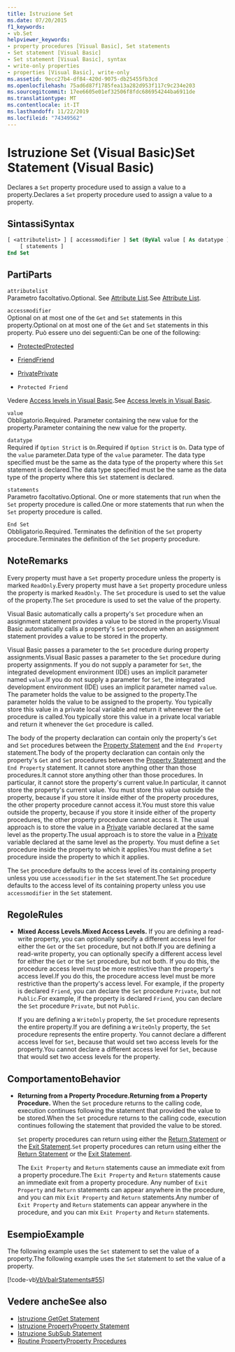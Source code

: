```yaml
---
title: Istruzione Set
ms.date: 07/20/2015
f1_keywords:
- vb.Set
helpviewer_keywords:
- property procedures [Visual Basic], Set statements
- Set statement [Visual Basic]
- Set statement [Visual Basic], syntax
- write-only properties
- properties [Visual Basic], write-only
ms.assetid: 9ecc27b4-df84-420d-9075-db25455fb3cd
ms.openlocfilehash: 75ad6d87f1785fea13a282d953f117c9c234e203
ms.sourcegitcommit: 17ee6605e01ef32506f8fdc686954244ba6911de
ms.translationtype: MT
ms.contentlocale: it-IT
ms.lasthandoff: 11/22/2019
ms.locfileid: "74349562"
---
```

# <a name="set-statement-visual-basic"></a><span data-ttu-id="faf09-102">Istruzione Set (Visual Basic)</span><span class="sxs-lookup"><span data-stu-id="faf09-102">Set Statement (Visual Basic)</span></span>
<span data-ttu-id="faf09-103">Declares a `Set` property procedure used to assign a value to a property.</span><span class="sxs-lookup"><span data-stu-id="faf09-103">Declares a `Set` property procedure used to assign a value to a property.</span></span>  
  
## <a name="syntax"></a><span data-ttu-id="faf09-104">Sintassi</span><span class="sxs-lookup"><span data-stu-id="faf09-104">Syntax</span></span>  
  
```vb  
[ <attributelist> ] [ accessmodifier ] Set (ByVal value [ As datatype ])  
    [ statements ]  
End Set  
```  
  
## <a name="parts"></a><span data-ttu-id="faf09-105">Parti</span><span class="sxs-lookup"><span data-stu-id="faf09-105">Parts</span></span>  
 `attributelist`  
 <span data-ttu-id="faf09-106">Parametro facoltativo.</span><span class="sxs-lookup"><span data-stu-id="faf09-106">Optional.</span></span> <span data-ttu-id="faf09-107">See [Attribute List](../../../visual-basic/language-reference/statements/attribute-list.md).</span><span class="sxs-lookup"><span data-stu-id="faf09-107">See [Attribute List](../../../visual-basic/language-reference/statements/attribute-list.md).</span></span>  
  
 `accessmodifier`  
 <span data-ttu-id="faf09-108">Optional on at most one of the `Get` and `Set` statements in this property.</span><span class="sxs-lookup"><span data-stu-id="faf09-108">Optional on at most one of the `Get` and `Set` statements in this property.</span></span> <span data-ttu-id="faf09-109">Può essere uno dei seguenti:</span><span class="sxs-lookup"><span data-stu-id="faf09-109">Can be one of the following:</span></span>  
  
- [<span data-ttu-id="faf09-110">Protected</span><span class="sxs-lookup"><span data-stu-id="faf09-110">Protected</span></span>](../../../visual-basic/language-reference/modifiers/protected.md)  
  
- [<span data-ttu-id="faf09-111">Friend</span><span class="sxs-lookup"><span data-stu-id="faf09-111">Friend</span></span>](../../../visual-basic/language-reference/modifiers/friend.md)  
  
- [<span data-ttu-id="faf09-112">Private</span><span class="sxs-lookup"><span data-stu-id="faf09-112">Private</span></span>](../../../visual-basic/language-reference/modifiers/private.md)  
  
- `Protected Friend`  
  
 <span data-ttu-id="faf09-113">Vedere [Access levels in Visual Basic](../../../visual-basic/programming-guide/language-features/declared-elements/access-levels.md).</span><span class="sxs-lookup"><span data-stu-id="faf09-113">See [Access levels in Visual Basic](../../../visual-basic/programming-guide/language-features/declared-elements/access-levels.md).</span></span>  
  
 `value`  
 <span data-ttu-id="faf09-114">Obbligatorio.</span><span class="sxs-lookup"><span data-stu-id="faf09-114">Required.</span></span> <span data-ttu-id="faf09-115">Parameter containing the new value for the property.</span><span class="sxs-lookup"><span data-stu-id="faf09-115">Parameter containing the new value for the property.</span></span>  
  
 `datatype`  
 <span data-ttu-id="faf09-116">Required if `Option Strict` is `On`.</span><span class="sxs-lookup"><span data-stu-id="faf09-116">Required if `Option Strict` is `On`.</span></span> <span data-ttu-id="faf09-117">Data type of the `value` parameter.</span><span class="sxs-lookup"><span data-stu-id="faf09-117">Data type of the `value` parameter.</span></span> <span data-ttu-id="faf09-118">The data type specified must be the same as the data type of the property where this `Set` statement is declared.</span><span class="sxs-lookup"><span data-stu-id="faf09-118">The data type specified must be the same as the data type of the property where this `Set` statement is declared.</span></span>  
  
 `statements`  
 <span data-ttu-id="faf09-119">Parametro facoltativo.</span><span class="sxs-lookup"><span data-stu-id="faf09-119">Optional.</span></span> <span data-ttu-id="faf09-120">One or more statements that run when the `Set` property procedure is called.</span><span class="sxs-lookup"><span data-stu-id="faf09-120">One or more statements that run when the `Set` property procedure is called.</span></span>  
  
 `End Set`  
 <span data-ttu-id="faf09-121">Obbligatorio.</span><span class="sxs-lookup"><span data-stu-id="faf09-121">Required.</span></span> <span data-ttu-id="faf09-122">Terminates the definition of the `Set` property procedure.</span><span class="sxs-lookup"><span data-stu-id="faf09-122">Terminates the definition of the `Set` property procedure.</span></span>  
  
## <a name="remarks"></a><span data-ttu-id="faf09-123">Note</span><span class="sxs-lookup"><span data-stu-id="faf09-123">Remarks</span></span>  
 <span data-ttu-id="faf09-124">Every property must have a `Set` property procedure unless the property is marked `ReadOnly`.</span><span class="sxs-lookup"><span data-stu-id="faf09-124">Every property must have a `Set` property procedure unless the property is marked `ReadOnly`.</span></span> <span data-ttu-id="faf09-125">The `Set` procedure is used to set the value of the property.</span><span class="sxs-lookup"><span data-stu-id="faf09-125">The `Set` procedure is used to set the value of the property.</span></span>  
  
 <span data-ttu-id="faf09-126">Visual Basic automatically calls a property's `Set` procedure when an assignment statement provides a value to be stored in the property.</span><span class="sxs-lookup"><span data-stu-id="faf09-126">Visual Basic automatically calls a property's `Set` procedure when an assignment statement provides a value to be stored in the property.</span></span>  
  
 <span data-ttu-id="faf09-127">Visual Basic passes a parameter to the `Set` procedure during property assignments.</span><span class="sxs-lookup"><span data-stu-id="faf09-127">Visual Basic passes a parameter to the `Set` procedure during property assignments.</span></span> <span data-ttu-id="faf09-128">If you do not supply a parameter for `Set`, the integrated development environment (IDE) uses an implicit parameter named `value`.</span><span class="sxs-lookup"><span data-stu-id="faf09-128">If you do not supply a parameter for `Set`, the integrated development environment (IDE) uses an implicit parameter named `value`.</span></span> <span data-ttu-id="faf09-129">The parameter holds the value to be assigned to the property.</span><span class="sxs-lookup"><span data-stu-id="faf09-129">The parameter holds the value to be assigned to the property.</span></span> <span data-ttu-id="faf09-130">You typically store this value in a private local variable and return it whenever the `Get` procedure is called.</span><span class="sxs-lookup"><span data-stu-id="faf09-130">You typically store this value in a private local variable and return it whenever the `Get` procedure is called.</span></span>  
  
 <span data-ttu-id="faf09-131">The body of the property declaration can contain only the property's `Get` and `Set` procedures between the [Property Statement](../../../visual-basic/language-reference/statements/property-statement.md) and the `End Property` statement.</span><span class="sxs-lookup"><span data-stu-id="faf09-131">The body of the property declaration can contain only the property's `Get` and `Set` procedures between the [Property Statement](../../../visual-basic/language-reference/statements/property-statement.md) and the `End Property` statement.</span></span> <span data-ttu-id="faf09-132">It cannot store anything other than those procedures.</span><span class="sxs-lookup"><span data-stu-id="faf09-132">It cannot store anything other than those procedures.</span></span> <span data-ttu-id="faf09-133">In particular, it cannot store the property's current value.</span><span class="sxs-lookup"><span data-stu-id="faf09-133">In particular, it cannot store the property's current value.</span></span> <span data-ttu-id="faf09-134">You must store this value outside the property, because if you store it inside either of the property procedures, the other property procedure cannot access it.</span><span class="sxs-lookup"><span data-stu-id="faf09-134">You must store this value outside the property, because if you store it inside either of the property procedures, the other property procedure cannot access it.</span></span> <span data-ttu-id="faf09-135">The usual approach is to store the value in a [Private](../../../visual-basic/language-reference/modifiers/private.md) variable declared at the same level as the property.</span><span class="sxs-lookup"><span data-stu-id="faf09-135">The usual approach is to store the value in a [Private](../../../visual-basic/language-reference/modifiers/private.md) variable declared at the same level as the property.</span></span> <span data-ttu-id="faf09-136">You must define a `Set` procedure inside the property to which it applies.</span><span class="sxs-lookup"><span data-stu-id="faf09-136">You must define a `Set` procedure inside the property to which it applies.</span></span>  
  
 <span data-ttu-id="faf09-137">The `Set` procedure defaults to the access level of its containing property unless you use `accessmodifier` in the `Set` statement.</span><span class="sxs-lookup"><span data-stu-id="faf09-137">The `Set` procedure defaults to the access level of its containing property unless you use `accessmodifier` in the `Set` statement.</span></span>  
  
## <a name="rules"></a><span data-ttu-id="faf09-138">Regole</span><span class="sxs-lookup"><span data-stu-id="faf09-138">Rules</span></span>  
  
- <span data-ttu-id="faf09-139">**Mixed Access Levels.**</span><span class="sxs-lookup"><span data-stu-id="faf09-139">**Mixed Access Levels.**</span></span> <span data-ttu-id="faf09-140">If you are defining a read-write property, you can optionally specify a different access level for either the `Get` or the `Set` procedure, but not both.</span><span class="sxs-lookup"><span data-stu-id="faf09-140">If you are defining a read-write property, you can optionally specify a different access level for either the `Get` or the `Set` procedure, but not both.</span></span> <span data-ttu-id="faf09-141">If you do this, the procedure access level must be more restrictive than the property's access level.</span><span class="sxs-lookup"><span data-stu-id="faf09-141">If you do this, the procedure access level must be more restrictive than the property's access level.</span></span> <span data-ttu-id="faf09-142">For example, if the property is declared `Friend`, you can declare the `Set` procedure `Private`, but not `Public`.</span><span class="sxs-lookup"><span data-stu-id="faf09-142">For example, if the property is declared `Friend`, you can declare the `Set` procedure `Private`, but not `Public`.</span></span>  
  
     <span data-ttu-id="faf09-143">If you are defining a `WriteOnly` property, the `Set` procedure represents the entire property.</span><span class="sxs-lookup"><span data-stu-id="faf09-143">If you are defining a `WriteOnly` property, the `Set` procedure represents the entire property.</span></span> <span data-ttu-id="faf09-144">You cannot declare a different access level for `Set`, because that would set two access levels for the property.</span><span class="sxs-lookup"><span data-stu-id="faf09-144">You cannot declare a different access level for `Set`, because that would set two access levels for the property.</span></span>  
  
## <a name="behavior"></a><span data-ttu-id="faf09-145">Comportamento</span><span class="sxs-lookup"><span data-stu-id="faf09-145">Behavior</span></span>  
  
- <span data-ttu-id="faf09-146">**Returning from a Property Procedure.**</span><span class="sxs-lookup"><span data-stu-id="faf09-146">**Returning from a Property Procedure.**</span></span> <span data-ttu-id="faf09-147">When the `Set` procedure returns to the calling code, execution continues following the statement that provided the value to be stored.</span><span class="sxs-lookup"><span data-stu-id="faf09-147">When the `Set` procedure returns to the calling code, execution continues following the statement that provided the value to be stored.</span></span>  
  
     <span data-ttu-id="faf09-148">`Set` property procedures can return using either the [Return Statement](../../../visual-basic/language-reference/statements/return-statement.md) or the [Exit Statement](../../../visual-basic/language-reference/statements/exit-statement.md).</span><span class="sxs-lookup"><span data-stu-id="faf09-148">`Set` property procedures can return using either the [Return Statement](../../../visual-basic/language-reference/statements/return-statement.md) or the [Exit Statement](../../../visual-basic/language-reference/statements/exit-statement.md).</span></span>  
  
     <span data-ttu-id="faf09-149">The `Exit Property` and `Return` statements cause an immediate exit from a property procedure.</span><span class="sxs-lookup"><span data-stu-id="faf09-149">The `Exit Property` and `Return` statements cause an immediate exit from a property procedure.</span></span> <span data-ttu-id="faf09-150">Any number of `Exit Property` and `Return` statements can appear anywhere in the procedure, and you can mix `Exit Property` and `Return` statements.</span><span class="sxs-lookup"><span data-stu-id="faf09-150">Any number of `Exit Property` and `Return` statements can appear anywhere in the procedure, and you can mix `Exit Property` and `Return` statements.</span></span>  
  
## <a name="example"></a><span data-ttu-id="faf09-151">Esempio</span><span class="sxs-lookup"><span data-stu-id="faf09-151">Example</span></span>  
 <span data-ttu-id="faf09-152">The following example uses the `Set` statement to set the value of a property.</span><span class="sxs-lookup"><span data-stu-id="faf09-152">The following example uses the `Set` statement to set the value of a property.</span></span>  
  
 [!code-vb[VbVbalrStatements#55](~/samples/snippets/visualbasic/VS_Snippets_VBCSharp/VbVbalrStatements/VB/Class1.vb#55)]  
  
## <a name="see-also"></a><span data-ttu-id="faf09-153">Vedere anche</span><span class="sxs-lookup"><span data-stu-id="faf09-153">See also</span></span>

- [<span data-ttu-id="faf09-154">Istruzione Get</span><span class="sxs-lookup"><span data-stu-id="faf09-154">Get Statement</span></span>](../../../visual-basic/language-reference/statements/get-statement.md)
- [<span data-ttu-id="faf09-155">Istruzione Property</span><span class="sxs-lookup"><span data-stu-id="faf09-155">Property Statement</span></span>](../../../visual-basic/language-reference/statements/property-statement.md)
- [<span data-ttu-id="faf09-156">Istruzione Sub</span><span class="sxs-lookup"><span data-stu-id="faf09-156">Sub Statement</span></span>](../../../visual-basic/language-reference/statements/sub-statement.md)
- [<span data-ttu-id="faf09-157">Routine Property</span><span class="sxs-lookup"><span data-stu-id="faf09-157">Property Procedures</span></span>](../../../visual-basic/programming-guide/language-features/procedures/property-procedures.md)
